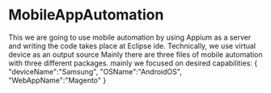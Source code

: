 # MobileAppAutomation
This we are going to use mobile automation by using Appium as a server and writing the code takes place at Eclipse ide.
Technically, we use virtual device as an output source 
Mainly there are three files of mobile automation with three different packages.
mainly we focused on desired capabilities: 
{
"deviceName":"Samsung",
"OSName":"AndroidOS",
"WebAppName":"Magento"
}
